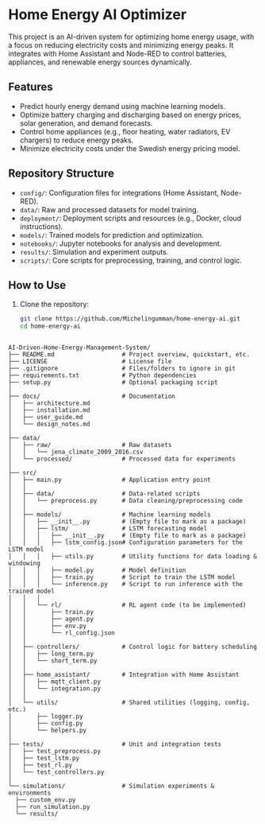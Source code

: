 # Home Energy AI Optimizer

This project is an AI-driven system for optimizing home energy usage, with a focus on reducing electricity costs and minimizing energy peaks. It integrates with Home Assistant and Node-RED to control batteries, appliances, and renewable energy sources dynamically.

## Features
- Predict hourly energy demand using machine learning models.
- Optimize battery charging and discharging based on energy prices, solar generation, and demand forecasts.
- Control home appliances (e.g., floor heating, water radiators, EV chargers) to reduce energy peaks.
- Minimize electricity costs under the Swedish energy pricing model.

## Repository Structure
- `config/`: Configuration files for integrations (Home Assistant, Node-RED).
- `data/`: Raw and processed datasets for model training.
- `deployment/`: Deployment scripts and resources (e.g., Docker, cloud instructions).
- `models/`: Trained models for prediction and optimization.
- `notebooks/`: Jupyter notebooks for analysis and development.
- `results/`: Simulation and experiment outputs.
- `scripts/`: Core scripts for preprocessing, training, and control logic.

## How to Use
1. Clone the repository:
   ```bash
   git clone https://github.com/Michelingumman/home-energy-ai.git
   cd home-energy-ai
  ```

AI-Driven-Home-Energy-Management-System/
├── README.md                   # Project overview, quickstart, etc.
├── LICENSE                     # License file
├── .gitignore                  # Files/folders to ignore in git
├── requirements.txt            # Python dependencies
├── setup.py                    # Optional packaging script
│
├── docs/                       # Documentation
│   ├── architecture.md
│   ├── installation.md
│   ├── user_guide.md
│   └── design_notes.md
│
├── data/
│   ├── raw/                    # Raw datasets
│   │   └── jena_climate_2009_2016.csv
│   └── processed/              # Processed data for experiments
│
├── src/
│   ├── main.py                 # Application entry point
│   │
│   ├── data/                   # Data-related scripts
│   │   └── preprocess.py       # Data cleaning/preprocessing code
│   │
│   ├── models/                 # Machine learning models
│   │   ├── __init__.py         # (Empty file to mark as a package)
│   │   ├── lstm/               # LSTM forecasting model
│   │   │   ├── __init__.py     # (Empty file to mark as a package)
│   │   │   ├── lstm_config.json# Configuration parameters for the LSTM model
│   │   │   ├── utils.py        # Utility functions for data loading & windowing
│   │   │   ├── model.py        # Model definition
│   │   │   ├── train.py        # Script to train the LSTM model
│   │   │   └── inference.py    # Script to run inference with the trained model
│   │   │
│   │   └── rl/                 # RL agent code (to be implemented)
│   │       ├── train.py
│   │       ├── agent.py
│   │       ├── env.py
│   │       └── rl_config.json
│   │
│   ├── controllers/            # Control logic for battery scheduling
│   │   ├── long_term.py
│   │   └── short_term.py
│   │
│   ├── home_assistant/         # Integration with Home Assistant
│   │   ├── mqtt_client.py
│   │   └── integration.py
│   │
│   └── utils/                  # Shared utilities (logging, config, etc.)
│       ├── logger.py
│       ├── config.py
│       └── helpers.py
│
├── tests/                      # Unit and integration tests
│   ├── test_preprocess.py
│   ├── test_lstm.py
│   ├── test_rl.py
│   └── test_controllers.py
│
└── simulations/                # Simulation experiments & environments
    ├── custom_env.py
    ├── run_simulation.py
    └── results/


